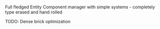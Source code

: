 

Full fledged Entity Component manager with simple systems
    - completely type erased and hand rolled

TODO:
Dense brick optimization